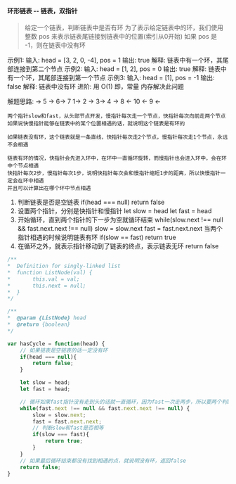 #### 环形链表 -- 链表，双指针


> 给定一个链表，判断链表中是否有环
> 为了表示给定链表中的环，我们使用整数 pos 来表示链表尾链接到链表中的位置(索引从0开始)
> 如果 pos 是 -1，则在链表中没有环

示例1:
    输入: head = [3, 2, 0, -4], pos = 1
    输出: true
    解释: 链表中有一个环，其尾部连接到第二个节点
示例2:
    输入: head = [1, 2], pos = 0
    输出: true
    解释: 链表中有一个环，其尾部连接到第一个节点
示例3:
    输入: head = [1], pos = -1
    输出: false
    解释: 链表中没有环
进阶:
    用 O(1) 即，常量 内存解决此问题

解题思路:
                   -> 5 -> 6-> 7
    1-> 2 -> 3-> 4                -> 8
                   <- 10 <- 9 <-

    两个指针slow和fast，从头部节点开发，慢指针每次走一个节点，快指针每次向前走两个节点
    如果说快慢指针能够在链表中的某个位置相遇的话，就说明这个链表是有环的

    如果链表没有环，这个链表就是一条直线，快指针每次走2个节点，慢指针每次走1个节点，永远不会相遇

    链表有环的情况，快指针会先进入环中，在环中一直循环旋转，而慢指针也会进入环中，会在环中个节点相遇
    快指针每次2步，慢指针每次1步，说明快指针每次会和慢指针缩短1步的距离，所以快慢指针一定会在环中相遇
    并且可以计算出在哪个环中节点相遇

1. 判断链表是否是空链表 if(head === null) return false
2. 设置两个指针，分别是快指针和慢指针
    let slow = head
    let fast = head
3. 开始循环，直到两个指针的下一步为空就循环结束
    while(slow.next !== null && fast.next.next !== null)
        slow = slow.next
        fast = fast.next.next
        当两个指针相遇的时候说明链表有环
        if(slow == fast)
            return true
4. 在循环之外，就表示指针移动到了链表的终点，表示链表无环 return false
```js
/**
*  Definition for singly-linked list
*  function ListNode(val) {
*       this.val = val;
*       this.next = null;  
*  }
*/

/**
*  @param {ListNode} head
*  @return {boolean}
*/

var hasCycle = function(head) {
    // 如果链表是空链表的话一定没有环
    if(head === null){
        return false;
    }

    let slow = head;
    let fast = head;

    // 循环如果fast指针没有走到头的话就一直循环，因为fast一次走两步，所以要两个判断条件
    while(fast.next !== null && fast.next.next !== null) {
        slow = slow.next;
        fast = fast.next.next;
        // 判断slow和fast是否相等
        if(slow === fast){
            return true;
        }
    }
    // 如果最后循环结束都没有找到相遇的点，就说明没有环，返回false
    return false;
}
```